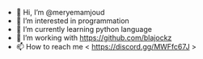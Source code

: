 - 👋 Hi, I’m @meryemamjoud
- 👀 I’m interested in programmation
- 🌱 I’m currently learning python language
- 💞️ I’m working with https://github.com/blajockz
- 📫 How to reach me < https://discord.gg/MWFfc67J >

<!---
meryemamjoud/meryemamjoud is a ✨ special ✨ repository because its `README.md` (this file) appears on your GitHub profile.
You can click the Preview link to take a look at your changes.
--->
